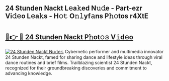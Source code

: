 ## 24 Stunden Nackt L𝚎a𝚔ed N𝚞𝚍e - Part-ezr Vi𝚍𝚎o L𝚎a𝚔s - H𝚘𝚝 O𝚗𝚕yf𝚊ns P𝚑𝚘tos r4XtE

# <h2><a href="http://kfa8hn.oniu.top/?m=24+Stunden+Nackt">🔗👉 🔴 24 Stunden Nackt P𝚑ot𝚘𝚜 V𝚒d𝚎o</a></h2>

[![24 Stunden Nackt Nu𝚍e𝚜](https://i.imgur.com/0qMVB7G.gif)](http://kfa8hn.oniu.top/?m=24+Stunden+Nackt)
Cybernetic performer and multimedia innovator 24 Stunden Nackt, famed for sharing dance and lifestyle ideas through viral dance routines and brief films. Trailblazing scientist 24 Stunden Nackt, recognized for their groundbreaking discoveries and commitment to advancing knowledge.  
